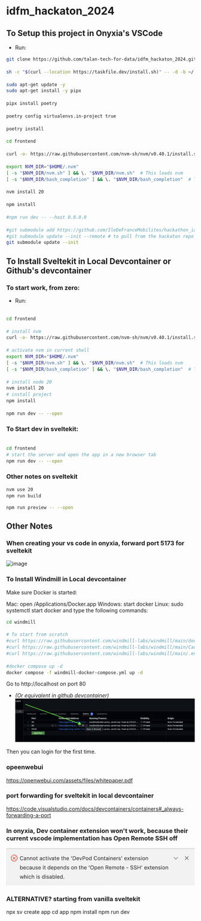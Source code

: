 # idfm_hackaton_2024

## To Setup this project in Onyxia's VSCode
- Run:
```sh
git clone https://github.com/talan-tech-for-data/idfm_hackaton_2024.git .

sh -c "$(curl --location https://taskfile.dev/install.sh)" -- -d -b ~/.local/bin

sudo apt-get update -y
sudo apt-get install -y pipx

pipx install poetry

poetry config virtualenvs.in-project true

poetry install

cd frontend

curl -o- https://raw.githubusercontent.com/nvm-sh/nvm/v0.40.1/install.sh | bash

export NVM_DIR="$HOME/.nvm"
[ -s "$NVM_DIR/nvm.sh" ] && \. "$NVM_DIR/nvm.sh"  # This loads nvm
[ -s "$NVM_DIR/bash_completion" ] && \. "$NVM_DIR/bash_completion"  # This loads nvm bash_completion

nvm install 20

npm install

#npm run dev -- --host 0.0.0.0

#git submodule add https://github.com/IleDeFranceMobilites/hackathon_ia_mobilites_2024/
#git submodule update --init --remote # to pull from the hackaton repo
git submodule update --init

```

## To Install Sveltekit in Local Devcontainer or Github's devcontainer
### To start work, from zero:
- Run:

```bash

cd frontend

# install nvm
curl -o- https://raw.githubusercontent.com/nvm-sh/nvm/v0.40.1/install.sh | bash

# activate nvm in current shell
export NVM_DIR="$HOME/.nvm"
[ -s "$NVM_DIR/nvm.sh" ] && \. "$NVM_DIR/nvm.sh"  # This loads nvm
[ -s "$NVM_DIR/bash_completion" ] && \. "$NVM_DIR/bash_completion"  # This loads nvm bash_completion

# install node 20
nvm install 20
# install project
npm install

npm run dev -- --open


```

### To Start dev in sveltekit:
```bash

cd frontend
# start the server and open the app in a new browser tab
npm run dev -- --open
```

### Other notes on sveltekit
```bash
nvm use 20
npm run build
```

```bash
npm run preview -- --open
```



## Other Notes
### When creating your vs code in onyxia, forward port 5173 for sveltekit
<img width="1163" alt="image" src="https://github.com/user-attachments/assets/48169289-48d4-4d5d-8d6f-9974da086ddd">


### To Install Windmill in Local devcontainer
Make sure Docker is started:

Mac: open /Applications/Docker.app
Windows: start docker
Linux: sudo systemctl start docker
and type the following commands:

```sh
cd windmill

# To start from scratch
#curl https://raw.githubusercontent.com/windmill-labs/windmill/main/docker-compose.yml -o docker-compose.yml
#curl https://raw.githubusercontent.com/windmill-labs/windmill/main/Caddyfile -o Caddyfile
#curl https://raw.githubusercontent.com/windmill-labs/windmill/main/.env -o .env

#docker compose up -d
docker compose -f windmill-docker-compose.yml up -d
```

Go to http://localhost on port 80
- _(Or equivalent in github devcontainer)_
![alt text](image.png)

Then you can login for the first time.

### opeenwebui
https://openwebui.com/assets/files/whitepaper.pdf

### port forwarding for sveltekit in local devcontainer
https://code.visualstudio.com/docs/devcontainers/containers#_always-forwarding-a-port


### In onyxia, Dev container extension won't work, because their current vscode implementation has Open Remote SSH off
![alt text](image-1.png)

### ALTERNATIVE? starting from vanilla sveltekit

npx sv create app
cd app
npm install
npm run dev
